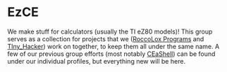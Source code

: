 # EzCE

We make stuff for calculators (usually the TI eZ80 models)! This group serves as a collection for projects that we ([RoccoLox Programs](https://github.com/roccoloxprograms/) and [TIny_Hacker](https://github.com/TIny-Hacker/)) work on together, to keep them all under the same name. A few of our previous group efforts (most notably [CEaShell](https://github.com/roccoloxprograms/shell)) can be found under our individual profiles, but everything new will be here.
